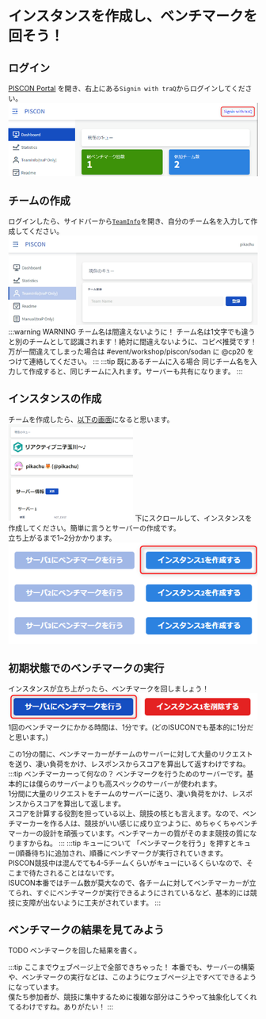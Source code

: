# インスタンスを作成し、ベンチマークを回そう！

## ログイン
[PISCON Portal](https://piscon.trap.jp) を開き、右上にある`Signin with traQ`からログインしてください。  
![./1-img/img.png](1-img/img.png)

## チームの作成
ログインしたら、サイドバーから[`TeamInfo`](https://piscon.trap.jp/team)を開き、自分のチーム名を入力して作成してください。
![./1-img/img_1.png](1-img/img_1.png)
:::warning WARNING チーム名は間違えないように！
チーム名は1文字でも違うと別のチームとして認識されます！絶対に間違えないように、コピペ推奨です！  
万が一間違えてしまった場合は #event/workshop/piscon/sodan に @cp20 をつけて連絡してください。
:::
:::tip 既にあるチームに入る場合
同じチーム名を入力して作成すると、同じチームに入れます。サーバーも共有になります。
:::

## インスタンスの作成
チームを作成したら、[以下の画面](https://piscon.trap.jp/team)になると思います。
<img src="./1-img/img_2.png" width="50%">
下にスクロールして、インスタンスを作成してください。簡単に言うとサーバーの作成です。  
立ち上がるまで1~2分かかります。
![./1-img/img_3.png](1-img/img_3.png)

## 初期状態でのベンチマークの実行
インスタンスが立ち上がったら、ベンチマークを回しましょう！
![./1-img/img_4.png](1-img/img_4.png)
1回のベンチマークにかかる時間は、1分です。(どのISUCONでも基本的に1分だと思います。)  

この1分の間に、ベンチマーカーがチームのサーバーに対して大量のリクエストを送り、凄い負荷をかけ、レスポンスからスコアを算出して返すわけですね。
:::tip ベンチマーカーって何なの？
ベンチマークを行うためのサーバーです。基本的には僕らのサーバーよりも高スペックのサーバーが使われます。  
1分間に大量のリクエストをチームのサーバーに送り、凄い負荷をかけ、レスポンスからスコアを算出して返します。  
スコアを計算する役割を担っている以上、競技の核とも言えます。なので、ベンチマーカーを作る人は、競技がいい感じに成り立つように、めちゃくちゃベンチマーカーの設計を頑張っています。ベンチマーカーの質がそのまま競技の質になりますからね。
:::
:::tip キューについて
「ベンチマークを行う」を押すとキュー(順番待ち)に追加され、順番にベンチマークが実行されていきます。  
PISCON競技中は混んでても4-5チームくらいがキューにいるくらいなので、そこまで待たされることはないです。  
ISUCON本番ではチーム数が莫大なので、各チームに対してベンチマーカーが立てられ、すぐにベンチマークが実行できるようにされているなど、基本的には競技に支障が出ないように工夫がされています。
:::

## ベンチマークの結果を見てみよう
TODO ベンチマークを回した結果を書く。

:::tip ここまでウェブページ上で全部できちゃった！
本番でも、サーバーの構築や、ベンチマークの実行などは、このようにウェブページ上ですべてできるようになっています。  
僕たち参加者が、競技に集中するために複雑な部分はこうやって抽象化してくれてるわけですね。ありがたい！
:::